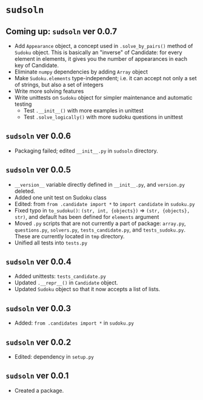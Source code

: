 
# `sudsoln`

## Coming up: `sudsoln` ver 0.0.7

* Add `Appearance` object, a concept used in `.solve_by_pairs()` method of `Sudoku` object. This is basically an "inverse" of Candidate: for every element in elements, it gives you the number of appearances in each key of Candidate. 
* Eliminate `numpy` dependencies by adding `Array` object
* Make `Sudoku.elements` type-independent; i.e. it can accept not only a set of strings, but also a set of integers
* Write more solving features
* Write unittests on `Sudoku` object for simpler maintenance and automatic testing
	+ Test `.__init__()` with more examples in unittest
	+ Test `.solve_logically()` with more sudoku questions in unittest

## `sudsoln` ver 0.0.6

* Packaging failed; edited `__init__.py` in `sudsoln` directory.


## `sudsoln` ver 0.0.5

* `__version__` variable directly defined in `__init__.py`, and `version.py` deleted.
* Added one unit test on Sudoku class
* Edited: from `from .candidate import *` to `import candidate` in `sudoku.py`
* Fixed typo in `to_sudoku()`: `(str, int, {objects})` => `(str, {objects}, str)`, and default has been defined for `elements` argument
* Moved `.py` scripts that are not currently a part of package: `array.py`, `questions.py`, `solvers.py`, `tests_candidate.py`, and `tests_sudoku.py`. These are currently located in `tmp` directory.
* Unified all tests into `tests.py`



## `sudsoln` ver 0.0.4

* Added unittests: `tests_candidate.py`
* Updated `.__repr__()` in `Candidate` object.
* Updated `Sudoku` object so that it now accepts a list of lists.

## `sudsoln` ver 0.0.3

* Added: `from .candidates import *` in `sudoku.py`


## `sudsoln` ver 0.0.2

* Edited: dependency in `setup.py`


## `sudsoln` ver 0.0.1

* Created a package.